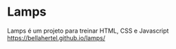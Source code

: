 # Lamps
Lamps é um projeto para treinar HTML, CSS e Javascript <br>
https://bellahertel.github.io/lamps/

